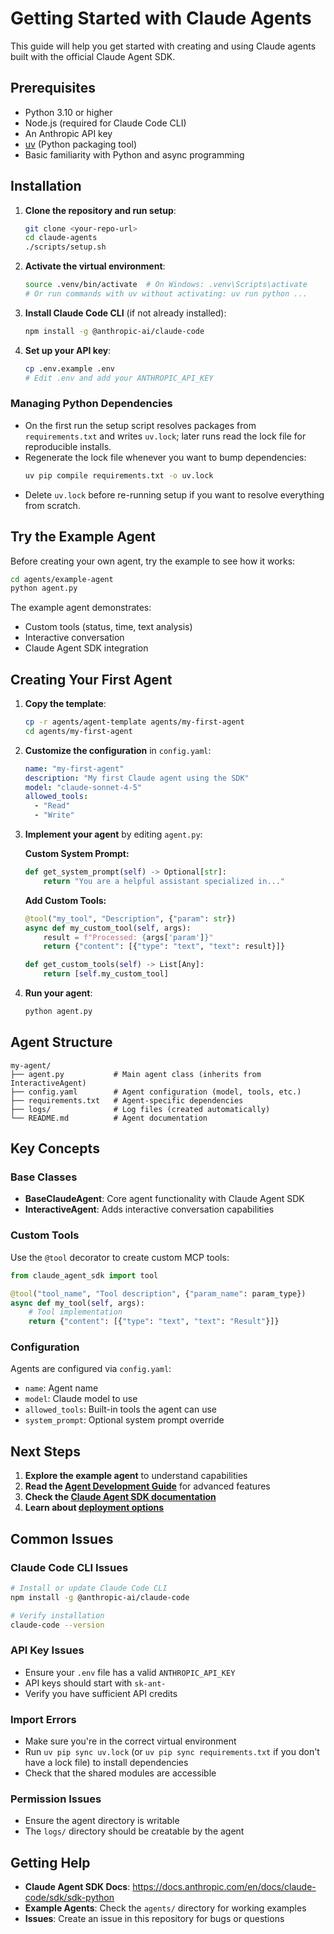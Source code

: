 # Getting Started with Claude Agents

This guide will help you get started with creating and using Claude agents built with the official Claude Agent SDK.

## Prerequisites

- Python 3.10 or higher
- Node.js (required for Claude Code CLI)
- An Anthropic API key
- [uv](https://docs.astral.sh/uv/) (Python packaging tool)
- Basic familiarity with Python and async programming

## Installation

1. **Clone the repository and run setup**:
   ```bash
   git clone <your-repo-url>
   cd claude-agents
   ./scripts/setup.sh
   ```

2. **Activate the virtual environment**:
   ```bash
   source .venv/bin/activate  # On Windows: .venv\Scripts\activate
   # Or run commands with uv without activating: uv run python ...
   ```

3. **Install Claude Code CLI** (if not already installed):
   ```bash
   npm install -g @anthropic-ai/claude-code
   ```

4. **Set up your API key**:
   ```bash
   cp .env.example .env
   # Edit .env and add your ANTHROPIC_API_KEY
   ```

### Managing Python Dependencies
- On the first run the setup script resolves packages from `requirements.txt` and writes `uv.lock`; later runs read the lock file for reproducible installs.
- Regenerate the lock file whenever you want to bump dependencies:
  ```bash
  uv pip compile requirements.txt -o uv.lock
  ```
- Delete `uv.lock` before re-running setup if you want to resolve everything from scratch.

## Try the Example Agent

Before creating your own agent, try the example to see how it works:

```bash
cd agents/example-agent
python agent.py
```

The example agent demonstrates:
- Custom tools (status, time, text analysis)
- Interactive conversation
- Claude Agent SDK integration

## Creating Your First Agent

1. **Copy the template**:
   ```bash
   cp -r agents/agent-template agents/my-first-agent
   cd agents/my-first-agent
   ```

2. **Customize the configuration** in `config.yaml`:
   ```yaml
   name: "my-first-agent"
   description: "My first Claude agent using the SDK"
   model: "claude-sonnet-4-5"
   allowed_tools:
     - "Read"
     - "Write"
   ```

3. **Implement your agent** by editing `agent.py`:
   
   **Custom System Prompt:**
   ```python
   def get_system_prompt(self) -> Optional[str]:
       return "You are a helpful assistant specialized in..."
   ```
   
   **Add Custom Tools:**
   ```python
   @tool("my_tool", "Description", {"param": str})
   async def my_custom_tool(self, args):
       result = f"Processed: {args['param']}"
       return {"content": [{"type": "text", "text": result}]}
   
   def get_custom_tools(self) -> List[Any]:
       return [self.my_custom_tool]
   ```

4. **Run your agent**:
   ```bash
   python agent.py
   ```

## Agent Structure

```
my-agent/
├── agent.py           # Main agent class (inherits from InteractiveAgent)
├── config.yaml        # Agent configuration (model, tools, etc.)
├── requirements.txt   # Agent-specific dependencies
├── logs/              # Log files (created automatically)
└── README.md          # Agent documentation
```

## Key Concepts

### Base Classes

- **BaseClaudeAgent**: Core agent functionality with Claude Agent SDK
- **InteractiveAgent**: Adds interactive conversation capabilities

### Custom Tools

Use the `@tool` decorator to create custom MCP tools:

```python
from claude_agent_sdk import tool

@tool("tool_name", "Tool description", {"param_name": param_type})
async def my_tool(self, args):
    # Tool implementation
    return {"content": [{"type": "text", "text": "Result"}]}
```

### Configuration

Agents are configured via `config.yaml`:
- `name`: Agent name
- `model`: Claude model to use 
- `allowed_tools`: Built-in tools the agent can use
- `system_prompt`: Optional system prompt override

## Next Steps

1. **Explore the example agent** to understand capabilities
2. **Read the [Agent Development Guide](agent-guide.md)** for advanced features
3. **Check the [Claude Agent SDK documentation](https://docs.anthropic.com/en/docs/claude-code/sdk/sdk-python)**
4. **Learn about [deployment options](deployment.md)**

## Common Issues

### Claude Code CLI Issues
```bash
# Install or update Claude Code CLI
npm install -g @anthropic-ai/claude-code

# Verify installation
claude-code --version
```

### API Key Issues
- Ensure your `.env` file has a valid `ANTHROPIC_API_KEY`
- API keys should start with `sk-ant-`
- Verify you have sufficient API credits

### Import Errors
- Make sure you're in the correct virtual environment
- Run `uv pip sync uv.lock` (or `uv pip sync requirements.txt` if you don't have a lock file) to install dependencies
- Check that the shared modules are accessible

### Permission Issues
- Ensure the agent directory is writable
- The `logs/` directory should be creatable by the agent

## Getting Help

- **Claude Agent SDK Docs**: https://docs.anthropic.com/en/docs/claude-code/sdk/sdk-python
- **Example Agents**: Check the `agents/` directory for working examples
- **Issues**: Create an issue in this repository for bugs or questions
